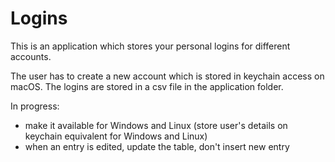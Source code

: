 # Logins

This is an application which stores your personal logins for different accounts.

The user has to create a new account which is stored in keychain access on macOS.
The logins are stored in a csv file in the application folder.

In progress:
  - make it available for Windows and Linux (store user's details on keychain equivalent for Windows and Linux)
  - when an entry is edited, update the table, don't insert new entry
